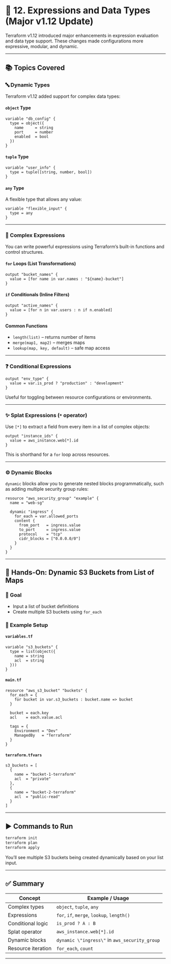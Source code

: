 # 🧠 12. Expressions and Data Types (Major v1.12 Update)

Terraform v1.12 introduced major enhancements in expression evaluation and data type support. These changes made configurations more expressive, modular, and dynamic.

---

## 📚 Topics Covered

### 🔤 Dynamic Types

Terraform v1.12 added support for complex data types:

#### `object` Type

```hcl
variable "db_config" {
  type = object({
    name     = string
    port     = number
    enabled  = bool
  })
}
```

#### `tuple` Type

```hcl
variable "user_info" {
  type = tuple([string, number, bool])
}
```

#### `any` Type

A flexible type that allows any value:

```hcl
variable "flexible_input" {
  type = any
}
```

---

### 🔁 Complex Expressions

You can write powerful expressions using Terraform’s built-in functions and control structures.

#### `for` Loops (List Transformations)

```hcl
output "bucket_names" {
  value = [for name in var.names : "${name}-bucket"]
}
```

#### `if` Conditionals (Inline Filters)

```hcl
output "active_names" {
  value = [for n in var.users : n if n.enabled]
}
```

#### Common Functions

- `length(list)` – returns number of items
- `merge(map1, map2)` – merges maps
- `lookup(map, key, default)` – safe map access

---

### ❓ Conditional Expressions

```hcl
output "env_type" {
  value = var.is_prod ? "production" : "development"
}
```

Useful for toggling between resource configurations or environments.

---

### ✨ Splat Expressions (`*` operator)

Use `[*]` to extract a field from every item in a list of complex objects:

```hcl
output "instance_ids" {
  value = aws_instance.web[*].id
}
```

This is shorthand for a `for` loop across resources.

---

### ⚙️ Dynamic Blocks

`dynamic` blocks allow you to generate nested blocks programmatically, such as adding multiple security group rules:

```hcl
resource "aws_security_group" "example" {
  name = "web-sg"

  dynamic "ingress" {
    for_each = var.allowed_ports
    content {
      from_port   = ingress.value
      to_port     = ingress.value
      protocol    = "tcp"
      cidr_blocks = ["0.0.0.0/0"]
    }
  }
}
```

---

## 🧪 Hands-On: Dynamic S3 Buckets from List of Maps

### 🎯 Goal

- Input a list of bucket definitions
- Create multiple S3 buckets using `for_each`

### 📁 Example Setup

#### `variables.tf`

```hcl
variable "s3_buckets" {
  type = list(object({
    name = string
    acl  = string
  }))
}
```

#### `main.tf`

```hcl
resource "aws_s3_bucket" "buckets" {
  for_each = {
    for bucket in var.s3_buckets : bucket.name => bucket
  }

  bucket = each.key
  acl    = each.value.acl

  tags = {
    Environment = "Dev"
    ManagedBy   = "Terraform"
  }
}
```

#### `terraform.tfvars`

```hcl
s3_buckets = [
  {
    name = "bucket-1-terraform"
    acl  = "private"
  },
  {
    name = "bucket-2-terraform"
    acl  = "public-read"
  }
]
```

---

## ▶️ Commands to Run

```bash
terraform init
terraform plan
terraform apply
```

You’ll see multiple S3 buckets being created dynamically based on your list input.

---

## ✅ Summary

| Concept            | Example / Usage                               |
| ------------------ | --------------------------------------------- |
| Complex types      | `object`, `tuple`, `any`                      |
| Expressions        | `for`, `if`, `merge`, `lookup`, `length()`    |
| Conditional logic  | `is_prod ? A : B`                             |
| Splat operator     | `aws_instance.web[*].id`                      |
| Dynamic blocks     | `dynamic \"ingress\"` in `aws_security_group` |
| Resource iteration | `for_each`, `count`                           |

---
